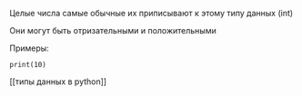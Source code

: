 Целые числа самые обычные их приписывают к этому типу данных (int)

Они могут быть отризательными и положительными

Примеры:

```
print(10)
```

[[типы данных в python]]